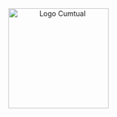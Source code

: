 <div align="center">
    <img src="./assets/logocumtual-23.webp" alt="Logo Cumtual" width="200" />
</div>